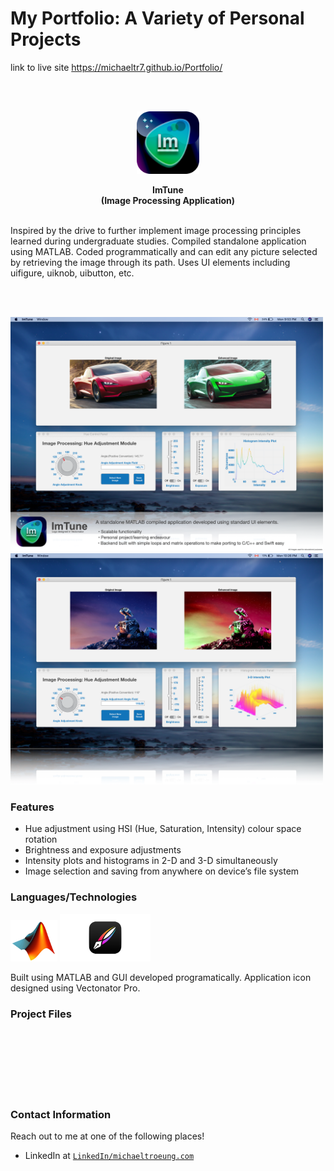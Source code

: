 # My Portfolio: A Variety of Personal Projects

link to live site https://michaeltr7.github.io/Portfolio/

<br/>
<br/>

<p align="center">
  <img src="Images/ImTuneIcon.png" width = "100">
</p>

<p align="center">
<b> ImTune <br/>
  (Image Processing Application) </b>

<br/>
<br/>
  

Inspired by the drive to further implement image processing principles learned during undergraduate studies. Compiled standalone application using MATLAB. Coded programmatically and can edit any picture selected by retrieving the image through its path. Uses UI elements including uifigure, uiknob, uibutton, etc. 

<br/>
<br/>


 <img src="Images/ImTune_1.png" width = "500">   <img src="Images/ImTune_2.png" width = "500"> 
</p>

### Features
- Hue adjustment using HSI (Hue, Saturation, Intensity) colour space rotation
- Brightness and exposure adjustments
- Intensity plots and histograms in 2-D and 3-D simultaneously
- Image selection and saving from anywhere on device’s file system

### Languages/Technologies

<img src="Images/MATLAB_Icon.gif" width = "75">  <img src="Images/Vectornator_Logo.png" width = "145">

Built using MATLAB and GUI developed programatically. Application icon designed using Vectonator Pro.


### Project Files 

<br/>
<br/>
<br/>
<br/>
<br/>
<br/>

### Contact Information
Reach out to me at one of the following places!

- LinkedIn at <a href="https://www.linkedin.com/in/michaeltroeung/" target="_blank">`LinkedIn/michaeltroeung.com`</a>

